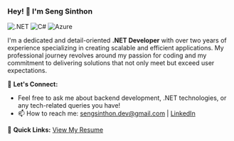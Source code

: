 ### Hey! 👋 I'm Seng Sinthon

![.NET](https://img.shields.io/badge/-.NET-512BD4?style=flat&logo=.net&logoColor=white) ![C#](https://img.shields.io/badge/-C%23-239120?style=flat&logo=c-sharp&logoColor=white) ![Azure](https://img.shields.io/badge/-Azure-0089D6?style=flat&logo=microsoft-azure&logoColor=white)

I'm a dedicated and detail-oriented **.NET Developer** with over two years of experience specializing in creating scalable and efficient applications. My professional journey revolves around my passion for coding and my commitment to delivering solutions that not only meet but exceed user expectations.

💬 **Let's Connect:**
- Feel free to ask me about backend development, .NET technologies, or any tech-related queries you have!
- 📫 How to reach me: sengsinthon.dev@gmail.com | [LinkedIn](https://www.linkedin.com/in/seng-sinthon-285905256/)

📄 **Quick Links:** [View My Resume](https://www.sengsinthon.com/)
